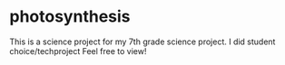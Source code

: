 # photosynthesis
This is a science project for my 7th grade science project.
I did student choice/techproject
Feel free to view!
